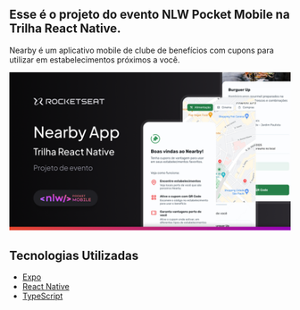 ## Esse é o projeto do evento NLW Pocket Mobile na Trilha React Native.

Nearby é um aplicativo mobile de clube de benefícios com cupons para utilizar em estabelecimentos próximos a você.

<img src=".github/thumbnail.png" />

## Tecnologias Utilizadas

- [Expo](https://expo.dev)
- [React Native](https://reactnative.dev)
- [TypeScript](https://www.typescriptlang.org)
